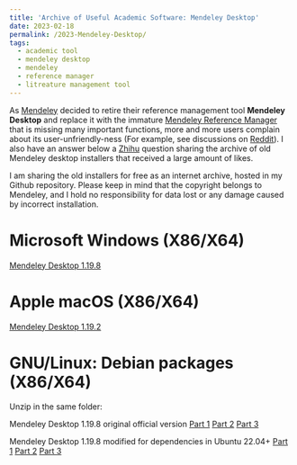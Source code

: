 ```yaml
---
title: 'Archive of Useful Academic Software: Mendeley Desktop'
date: 2023-02-18
permalink: /2023-Mendeley-Desktop/
tags:
  - academic tool
  - mendeley desktop
  - mendeley
  - reference manager
  - litreature management tool
---
```


As [Mendeley](https://www.mendeley.com/) decided to retire their reference management tool **Mendeley Desktop** and replace it with the immature [Mendeley Reference Manager](https://www.mendeley.com/reference-management/reference-manager) that is missing many important functions, more and more users complain about its user-unfriendly-ness (For example, see discussions on [Reddit](https://www.reddit.com/r/Mendeley/comments/10gfzoq/mendeley_reference_manager_is_a_horrible_program/)). I also have an answer below a [Zhihu](https://www.zhihu.com/question/380051419/answer/1508753929) question sharing the archive of old Mendeley desktop installers that received a large amount of likes.

I am sharing the old installers for free as an internet archive, hosted in my Github repository. Please keep in mind that the copyright belongs to Mendeley, and I hold no responsibility for data lost or any damage caused by incorrect installation.

Microsoft Windows (X86/X64)
======

[Mendeley Desktop 1.19.8](https://jiaye-wu.github.io/files/Mendeley-Desktop-1.19.8-win32.exe)

Apple macOS (X86/X64)
======

[Mendeley Desktop 1.19.2](https://jiaye-wu.github.io/files/Mendeley-Desktop-1.19.2-OSX-Universal.dmg)

GNU/Linux: Debian packages (X86/X64)
======

Unzip in the same folder:

Mendeley Desktop 1.19.8 original official version [Part 1](https://jiaye-wu.github.io/files/mendeleydesktop_1.19.8-stable_amd64.zip) [Part 2](https://jiaye-wu.github.io/files/mendeleydesktop_1.19.8-stable_amd64.z01) [Part 3](https://jiaye-wu.github.io/files/mendeleydesktop_1.19.8-stable_amd64.z02)

Mendeley Desktop 1.19.8 modified for dependencies in Ubuntu 22.04+ [Part 1](https://jiaye-wu.github.io/files/mendeleydesktop_1.19.8_for_ubuntu_22.04.zip) [Part 2](https://jiaye-wu.github.io/files/mendeleydesktop_1.19.8_for_ubuntu_22.04.z01) [Part 3](https://jiaye-wu.github.io/files/mendeleydesktop_1.19.8_for_ubuntu_22.04.z02)